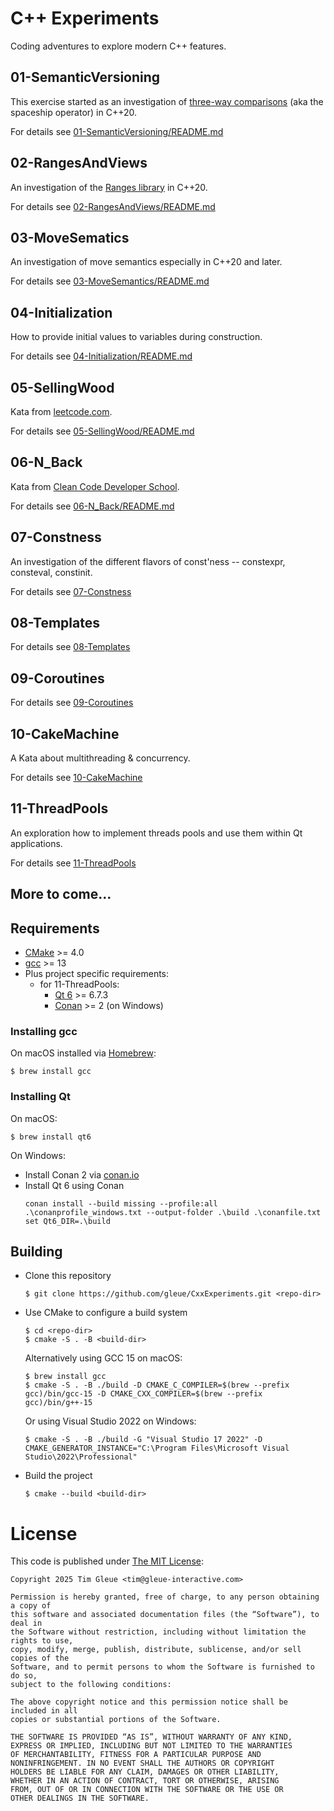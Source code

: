 # C++ Experiments

Coding adventures to explore modern C++ features.

## 01-SemanticVersioning

This exercise started as an investigation of [three-way comparisons](https://en.cppreference.com/w/cpp/language/operator_comparison#Three-way_comparison) (aka the spaceship operator) in C++20.

For details see [01-SemanticVersioning/README.md](01-SemanticVersioning/README.md)

## 02-RangesAndViews

An investigation of the [Ranges library](https://en.cppreference.com/w/cpp/ranges) in C++20.

For details see [02-RangesAndViews/README.md](02-RangesAndViews/README.md)

## 03-MoveSematics

An investigation of move semantics especially in C++20 and later.

For details see [03-MoveSemantics/README.md](03-MoveSemantics/README.md)

## 04-Initialization

How to provide initial values to variables during construction.

For details see [04-Initialization/README.md](04-Initialization/README.md)

## 05-SellingWood

Kata from [leetcode.com](https://leetcode.com/problems/selling-pieces-of-wood/).

For details see [05-SellingWood/README.md](05-SellingWood/README.md)

## 06-N_Back

Kata from [Clean Code Developer School](https://ccd-school.de/coding-dojo/application-katas/n-back/).

For details see [06-N_Back/README.md](06-N_Back/README.md)

## 07-Constness

An investigation of the different flavors of const'ness -- constexpr, consteval, constinit.

For details see [07-Constness](07-Constness/README.md)

## 08-Templates

For details see [08-Templates](08-Templates/README.md)

## 09-Coroutines

For details see [09-Coroutines](09-Coroutines/README.md)

## 10-CakeMachine

A Kata about multithreading & concurrency.

For details see [10-CakeMachine](10-CakeMachine/README.md)

## 11-ThreadPools

An exploration how to implement threads pools and use them within Qt applications.

For details see [11-ThreadPools](11-ThreadPools/README.md)

## More to come...

## Requirements

- [CMake](https://cmake.org) >= 4.0
- [gcc](https://gcc.gnu.org/) >= 13
- Plus project specific requirements:
  - for 11-ThreadPools:
    - [Qt 6](https://qt.io) >= 6.7.3
    - [Conan](https://conan.io) >= 2 (on Windows)

### Installing gcc

On macOS installed via [Homebrew](https://brew.sh):
```console
$ brew install gcc
```

### Installing Qt

On macOS:
```console
$ brew install qt6
```

On Windows:
- Install Conan 2 via [conan.io](https://docs.conan.io/2/installation.html)
- Install Qt 6 using Conan
  ```console
  conan install --build missing --profile:all .\conanprofile_windows.txt --output-folder .\build .\conanfile.txt
  set Qt6_DIR=.\build
  ```

## Building

- Clone this repository
  ```console
  $ git clone https://github.com/gleue/CxxExperiments.git <repo-dir>
  ```
- Use CMake to configure a build system
  ```console
  $ cd <repo-dir>
  $ cmake -S . -B <build-dir>
  ```
  Alternatively using GCC 15 on macOS:
  ```console
  $ brew install gcc
  $ cmake -S . -B ./build -D CMAKE_C_COMPILER=$(brew --prefix gcc)/bin/gcc-15 -D CMAKE_CXX_COMPILER=$(brew --prefix gcc)/bin/g++-15
  ```
  Or using Visual Studio 2022 on Windows:
  ```console
  $ cmake -S . -B ./build -G "Visual Studio 17 2022" -D CMAKE_GENERATOR_INSTANCE="C:\Program Files\Microsoft Visual Studio\2022\Professional"
  ```

- Build the project
  ```console
  $ cmake --build <build-dir>
  ```

# License

This code is published under [The MIT License](https://opensource.org/license/mit/):

```
Copyright 2025 Tim Gleue <tim@gleue-interactive.com>

Permission is hereby granted, free of charge, to any person obtaining a copy of
this software and associated documentation files (the “Software”), to deal in
the Software without restriction, including without limitation the rights to use,
copy, modify, merge, publish, distribute, sublicense, and/or sell copies of the
Software, and to permit persons to whom the Software is furnished to do so,
subject to the following conditions:

The above copyright notice and this permission notice shall be included in all
copies or substantial portions of the Software.

THE SOFTWARE IS PROVIDED “AS IS”, WITHOUT WARRANTY OF ANY KIND,
EXPRESS OR IMPLIED, INCLUDING BUT NOT LIMITED TO THE WARRANTIES
OF MERCHANTABILITY, FITNESS FOR A PARTICULAR PURPOSE AND
NONINFRINGEMENT. IN NO EVENT SHALL THE AUTHORS OR COPYRIGHT
HOLDERS BE LIABLE FOR ANY CLAIM, DAMAGES OR OTHER LIABILITY,
WHETHER IN AN ACTION OF CONTRACT, TORT OR OTHERWISE, ARISING
FROM, OUT OF OR IN CONNECTION WITH THE SOFTWARE OR THE USE OR
OTHER DEALINGS IN THE SOFTWARE.
```
